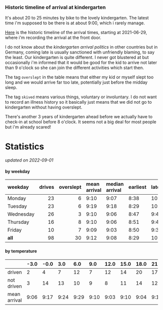 ### Historic timeline of arrival at kindergarten

It's about 20 to 25 minutes by bike to the lovely kindergarten. 
The latest time i'm supposed to be there is at about 9:00, 
which i rarely manage. 

[Here](times.csv) is the historic timeline of the arrival times, starting
at 2021-06-29, where i'm recording the arrival at the front door.

I do not know about the *kindergarten arrival politics* in other
countries but in Germany, coming late is usually sanctioned 
with unfriendly blaming, to say the least. Our kindergarten is quite
different. I never got blustered at but occasionally i'm informed
that it would be good for the kid to arrive not later than 9 o'clock
so she can join the different activities which start then. 

The tag `overslept` in the table means that either my kid or myself
slept too long and we would arrive far too late, potentially just
before the midday sleep.

The tag `skived` means various things, voluntary or involuntary. I 
do not want to record an illness history so it basically just means
that we did not go to kindergarten without having overslept.

There's another 3 years of kindergarten ahead before we actually 
have to check-in at school before 8 o'clock. It seems not a big deal
for most people but i'm already scared!


# Statistics

*updated on 2022-09-01*

#### by weekday

| weekday   |   drives |   overslept | mean arrival   | median arrival   | earliest   | latest   |
|:----------|---------:|------------:|:---------------|:-----------------|:-----------|:---------|
| Monday    |       23 |           6 | 9:10           | 9:07             | 8:38       | 10:14    |
| Tuesday   |       23 |           6 | 9:19           | 9:18             | 8:29       | 10:15    |
| Wednesday |       26 |           3 | 9:10           | 9:06             | 8:47       | 9:47     |
| Thursday  |       16 |           8 | 9:10           | 9:06             | 8:51       | 9:40     |
| Friday    |       10 |           7 | 9:09           | 9:03             | 8:50       | 9:37     |
| **all**   |       98 |          30 | 9:12           | 9:08             | 8:29       | 10:15    |

#### by temperature

|              | -3.0   | -0.0   | 3.0   | 6.0   | 9.0   | 12.0   | 15.0   | 18.0   | 21.0   | 24.0   | 27.0   | 30.0   |
|:-------------|:-------|:-------|:------|:------|:------|:-------|:-------|:-------|:-------|:-------|:-------|:-------|
| driven       | 2      | 4      | 7     | 12    | 7     | 12     | 14     | 20     | 17     | 3      | 0      | 0      |
| not driven   | 3      | 14     | 13    | 10    | 9     | 8      | 11     | 14     | 12     | 8      | 2      | 2      |
| mean arrival | 9:06   | 9:17   | 9:24  | 9:29  | 9:10  | 9:03   | 9:10   | 9:04   | 9:11   | 9:15   | -      | -      |

